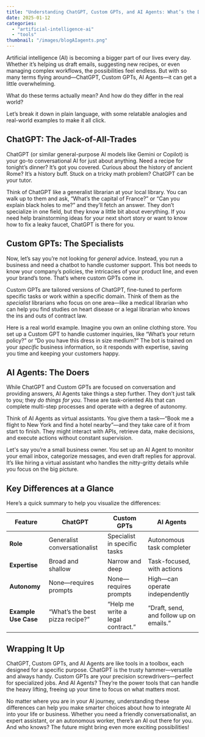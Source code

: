 ```yaml
---
title: "Understanding ChatGPT, Custom GPTs, and AI Agents: What’s the Difference?"
date: 2025-01-12
categories: 
  - "artificial-intelligence-ai"
  - "tools"
thumbnail: "/images/blogAIagents.png"
---
```


Artificial intelligence (AI) is becoming a bigger part of our lives every day. Whether it’s helping us draft emails, suggesting new recipes, or even managing complex workflows, the possibilities feel endless. But with so many terms flying around—ChatGPT, Custom GPTs, AI Agents—it can get a little overwhelming.

What do these terms actually mean? And how do they differ in the real world?

Let’s break it down in plain language, with some relatable analogies and real-world examples to make it all click.

## **ChatGPT: The Jack-of-All-Trades**

ChatGPT (or similar general-purpose AI models like Gemini or Copilot) is your go-to conversational AI for just about anything. Need a recipe for tonight’s dinner? It’s got you covered. Curious about the history of ancient Rome? It’s a history buff. Stuck on a tricky math problem? ChatGPT can be your tutor.

Think of ChatGPT like a generalist librarian at your local library. You can walk up to them and ask, “What’s the capital of France?” or “Can you explain black holes to me?” and they’ll fetch an answer. They don’t specialize in one field, but they know a little bit about everything. If you need help brainstorming ideas for your next short story or want to know how to fix a leaky faucet, ChatGPT is there for you.

## **Custom GPTs: The Specialists**

Now, let’s say you’re not looking for _general_ advice. Instead, you run a business and need a chatbot to handle customer support. This bot needs to know your company’s policies, the intricacies of your product line, and even your brand’s tone. That’s where custom GPTs come in.

Custom GPTs are tailored versions of ChatGPT, fine-tuned to perform specific tasks or work within a specific domain. Think of them as the _specialist_ librarians who focus on one area—like a medical librarian who can help you find studies on heart disease or a legal librarian who knows the ins and outs of contract law.

Here is a real world example. Imagine you own an online clothing store. You set up a Custom GPT to handle customer inquiries, like “What’s your return policy?” or “Do you have this dress in size medium?” The bot is trained on your _specific_ business information, so it responds with expertise, saving you time and keeping your customers happy.

## **AI Agents: The Doers**

While ChatGPT and Custom GPTs are focused on conversation and providing answers, AI Agents take things a step further. They don’t just talk to you; they _do things for you_. These are task-oriented AIs that can complete multi-step processes and operate with a degree of autonomy.

Think of AI Agents as virtual assistants. You give them a task—“Book me a flight to New York and find a hotel nearby”—and they take care of it from start to finish. They might interact with APIs, retrieve data, make decisions, and execute actions without constant supervision.

Let's say you’re a small business owner. You set up an AI Agent to monitor your email inbox, categorize messages, and even draft replies for approval. It’s like hiring a virtual assistant who handles the nitty-gritty details while you focus on the big picture.

## **Key Differences at a Glance**

Here’s a quick summary to help you visualize the differences:

| **Feature** | **ChatGPT** | **Custom GPTs** | **AI Agents** |
| --- | --- | --- | --- |
| **Role** | Generalist conversationalist | Specialist in specific tasks | Autonomous task completer |
| **Expertise** | Broad and shallow | Narrow and deep | Task-focused, with actions |
| **Autonomy** | None—requires prompts | None—requires prompts | High—can operate independently |
| **Example Use Case** | “What’s the best pizza recipe?” | “Help me write a legal contract.” | “Draft, send, and follow up on emails.” |

## **Wrapping It Up**

ChatGPT, Custom GPTs, and AI Agents are like tools in a toolbox, each designed for a specific purpose. ChatGPT is the trusty hammer—versatile and always handy. Custom GPTs are your precision screwdrivers—perfect for specialized jobs. And AI Agents? They’re the power tools that can handle the heavy lifting, freeing up your time to focus on what matters most.

No matter where you are in your AI journey, understanding these differences can help you make smarter choices about how to integrate AI into your life or business. Whether you need a friendly conversationalist, an expert assistant, or an autonomous worker, there’s an AI out there for you. And who knows? The future might bring even more exciting possibilities!
